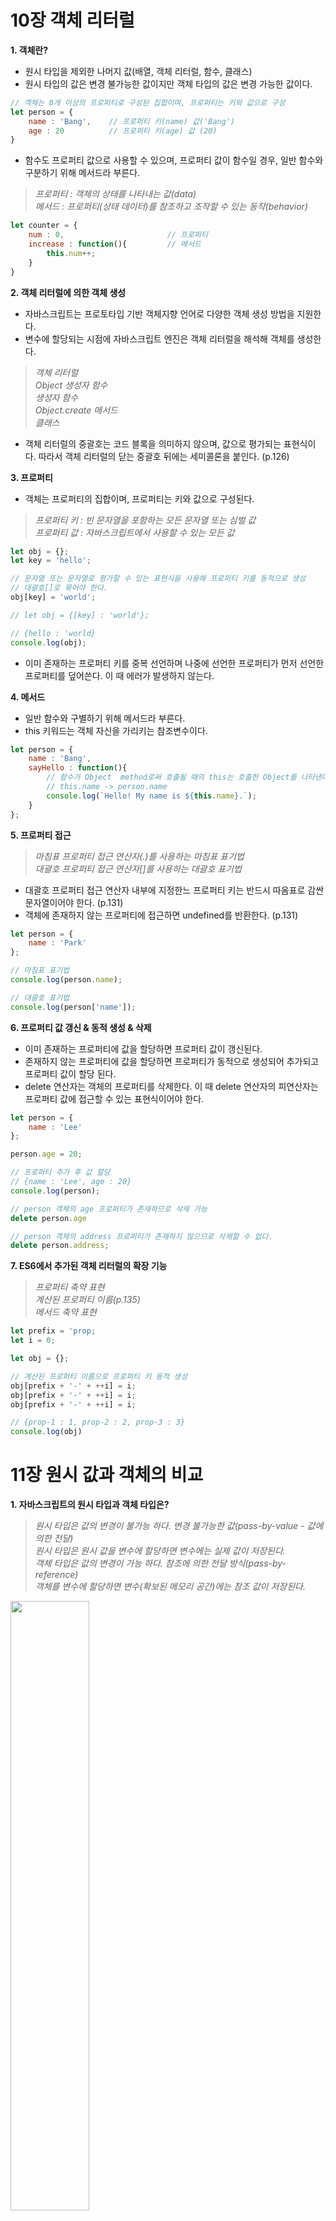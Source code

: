 # 10장 객체 리터럴
**1. 객체란?**
+ 원시 타입을 제외한 나머지 값(배열, 객체 리터럴, 함수, 클래스)
+ 원시 타입의 값은 변경 불가능한 값이지만 객체 타입의 값은 변경 가능한 값이다.
```javascript
// 객체는 0개 이상의 프로퍼티로 구성된 집합이며, 프로퍼티는 키와 값으로 구성
let person = {
    name : 'Bang',    // 프로퍼티 키(name) 값('Bang')
    age : 20          // 프로퍼티 키(age) 값 (20)
}
```

+ 함수도 프로퍼티 값으로 사용할 수 있으며, 프로퍼티 값이 함수일 경우, 일반 함수와 구분하기 위해 메서드라 부른다.
> _프로퍼티 : 객체의 상태를 나타내는 값(data)_   
> _메서드 : 프로퍼티(상태 데이터)를 참조하고 조작할 수 있는 동작(behavior)_
```javascript
let counter = {
    num : 0,                       // 프로퍼티
    increase : function(){         // 메서드
        this.num++;
    }
}
```

**2. 객체 리터럴에 의한 객체 생성**
+ 자바스크립트는 프로토타입 기반 객체지향 언어로 다양한 객체 생성 방법을 지원한다.
+ 변수에 할당되는 시점에 자바스크립트 엔진은 객체 리터럴을 해석해 객체를 생성한다.
> _객체 리터럴_   
> _Object 생성자 함수_   
> _생성자 함수_   
> _Object.create 메서드_   
> _클래스_   


+ 객체 리터럴의 중괄호는 코드 블록을 의미하지 않으며, 값으로 평가되는 표현식이다. 따라서 객체 리터럴의 닫는 중괄호 뒤에는 세미콜론을 붙인다. (p.126)


**3. 프로퍼티**
+ 객체는 프로퍼티의 집합이며, 프로퍼티는 키와 값으로 구성된다.
> _프로퍼티 키 : 빈 문자열을 포함하는 모든 문자열 또는 심벌 값_   
> _프로퍼티 값 : 자바스크립트에서 사용할 수 있는 모든 값_   

```javascript
let obj = {};
let key = 'hello';

// 문자열 또는 문자열로 평가할 수 있는 표현식을 사용해 프로퍼티 키를 동적으로 생성
// 대괄호[]로 묶어야 한다.
obj[key] = 'world';

// let obj = {[key] : 'world'};

// {hello : 'world}
console.log(obj);
```

+ 이미 존재하는 프로퍼티 키를 중복 선언하며 나중에 선언한 프로퍼티가 먼저 선언한 프로퍼티를 덮어쓴다. 이 때 에러가 발생하지 않는다.



**4. 메서드**
+ 일반 함수와 구별하기 위해 메서드라 부른다.
+ this 키워드는 객체 자신을 가리키는 참조변수이다.
```javascript
let person = {
    name : 'Bang',
    sayHello : function(){
        // 함수가 Object  method로써 호출될 때의 this는 호출한 Object를 나타낸다.
        // this.name -> person.name
        console.log(`Hello! My name is ${this.name}.`);
    }
};
```


**5. 프로퍼티 접근**
> _마침표 프로퍼티 접근 연산자(.)를 사용하는 마침표 표기법_   
> _대괄호 프로퍼티 접근 연산자[]를 사용하는 대괄호 표기법_   

+ 대괄호 프로퍼티 접근 연산자 내부에 지정한느 프로퍼티 키는 반드시 따옴표로 감싼 문자열이어야 한다. (p.131)
+ 객체에 존재하지 않는 프로퍼티에 접근하면 undefined를 반환한다. (p.131)
```javascript
let person = {
    name : 'Park'
};

// 마침표 표기법
console.log(person.name);

// 대괄호 표기법
console.log(person['name']);
```

**6. 프로퍼티 값 갱신 & 동적 생성 & 삭제**
+ 이미 존재하는 프로퍼티에 값을 할당하면 프로퍼티 값이 갱신된다.
+ 존재하지 않는 프로퍼티에 값을 할당하면 프로퍼티가 동적으로 생성되어 추가되고 프로퍼티 값이 할당 된다.
+ delete 연산자는 객체의 프로퍼티를 삭제한다. 이 때 delete 연산자의 피연산자는 프로퍼티 값에 접근할 수 있는 표현식이어야 한다.
```javascript
let person = {
    name : 'Lee'
};

person.age = 20;

// 프로퍼티 추가 후 값 할당
// {name : 'Lee', age : 20}
console.log(person);

// person 객체의 age 프로퍼티가 존재하므로 삭제 가능
delete person.age

// person 객체의 address 프로퍼티가 존재하지 않으므로 삭제할 수 없다.
delete person.address;
```


**7. ES6에서 추가된 객체 리터럴의 확장 기능**
> _프로퍼티 축약 표현_   
> _계산된 프로퍼티 이름(p.135)_   
> _메서드 축약 표현_   

```javascript
let prefix = 'prop;
let i = 0;

let obj = {};

// 계산된 프로퍼티 이름으로 프로퍼티 키 동적 생성
obj[prefix + '-' + ++i] = i;
obj[prefix + '-' + ++i] = i;
obj[prefix + '-' + ++i] = i;

// {prop-1 : 1, prop-2 : 2, prop-3 : 3}
console.log(obj)
```



# 11장 원시 값과 객체의 비교
**1. 자바스크립트의 원시 타입과 객체 타입은?**
> _원시 타입은 값의 변경이 불가능 하다. 변경 불가능한 값(pass-by-value - 값에 의한 전달)_   
> _원시 타입은 원시 값을 변수에 할당하면 변수에는 실제 값이 저장된다._   
> _객체 타입은 값의 변경이 가능 하다. 참조에 의한 전달 방식(pass-by-reference)_       
> _객체를 변수에 할당하면 변수(확보된 메모리 공간)에는 참조 값이 저장된다._   

<img src="https://user-images.githubusercontent.com/108252919/192077600-d6b06f2a-6cc4-4262-8114-d06326bc5ecc.png" width='50%'>

**2. 원시 값**
1. 변경 불가능한 값
+ 한번 생성된 원시 값은 읽기 전용 값으로서 변경할 수 없다.
> _변수는 하나의 값을 저장하기 위해 확보한 메모리 공간 자체 또는 메모리 공간을 식별하기 위해 붙인 이름_   
> _값은 변수에 저장된 데이터로서 표현식이 평가되어 생성된 결과를 말한다._   
+ 변경 불가능하다는 것은 변수가 아니라 값에 대한 진술이다.(p.138)
```javascript
// const 키워드를 사용해 선언한 변수는 재할당이 금지된다.
const o = {};


// 변수에 할당한 객체는 변경 할수 있다.
o.a = 1;

// { a: 1}
console.log(o);
```

+ 변수의 값을 변경하기 위해 원시 값을 재할당하면 새로운 메모리 공간을 확보하고 재할당한 값을 저장한 후, 변수가 참조하던 메모리 공간의 주소를 변경한다. 값의 이러한 특성을 불변성이라 한다.(p.139)
+ 불변성을 갖는 원시 값을 할당한 변수는 재할당 이외에 변수 값을 변경할 수 있는 방법이 없다.


2. 문자열과 불변성
+ 문자열은 유사 배열 객체이면서 이터러블이므로 배열과 유사하게 각 문자에 접근 할 수 있다.(p141)
> _유사 배열 객체란 마치 배열처럼 인덱스로 프로퍼티 값에 접근 할 수 있고 length 프로퍼티를 갖는 객체를 말한다._   
```javascript
let str = 'string';

// 문자열은 유사 배열이므로 배열고 유사하게 인덱스를 사용해 각 문자에 접근할 수 있다.
console.log(str[0]);  // s

// 원시 값인 문자열이 객체처럼 동작한다.
console.log(str.length);      // 6

// 대소문자 변환 :  소문자 -> 대문지
console.log(str.toUpperCase());   // STRING
```

+ 이미 생성된 문자열의 일부 문자를 변경해도 반영되지 않는다. 문자열은 변경 불가능한 값이기 때문이다.


3. 값에 의한 전달
```javascript
let score = 80;
let copy = score;

console.log(score);   // 80
console.log(copy);    // 80

score = 100;

console.log(score)    // 100
console.log(copy)     // 80
```
+ score, copy 변수는 처음에 숫자 값 80을 갖는다는 점에서는 동일하다. 하지만 각각의 다른 메모리 공간에 저장된 별개의 값이다.(p142)
> _엄격하게 표현하면 변수에는 값이 전달되는 것이 아니라 메모리 주소가 전달되는 것이다._   
> _이는 변수와 같은 식별자는 값이 아니라 메모리 주소를 기억하고 있기 때문이다._  


> _값의 의한 전달도 위에 정의한대로 값을 전달하는 것이 아닌 메모리 주소를 전달하는 것이다._   
> _단, 전달된 메모리 주소를 통해 메모리 공간에 접근하면 값을 참조할 수 있다.(p145)_   


**3. 객체**
+ 객체는 프로퍼티의 개수는 정해져 있지 않으며, 메모리 공간의 크기를 사전에 정해 둘 수 없다.
+ 객체는 복합적인 자료구조이다.
+ 객체는 프로퍼티 키를 인덱스로 사용하는 해시 테이블이라고 생각할 수 있다.
> _해시테이블은 연관 배열, map, dictionary, lookup table이라 부르기도 한다._
> _해시테이블과 유사하지만 높은 성능을 위해 더 나은 방법으로 객체를 구현한다._   

+ 프로퍼티에 접근하기 위해 동적 탐색 대신 히든 클래스라는 방식을 사용해 객체의 프로퍼티에 접근하는 성능을 보장한다.(p147)   
> _기존에는 프로퍼티를 저장하기 위해서 사전식 데이터 구조를 이용하지만, V8 자바스크립트 엔진은 hidden class를 이용한다. 이 둘의 차이는 Hashing과 Pointer의 차이라고 할 수 있다. V8 자바스크립트 엔진은 객체에 새로운 프로퍼티를 추가할 때 hidden class를 생성하고, hidden class에 프로퍼티의 정적인 위치(offset)를 저장함으로써 실제 데이터가 저장되어 이는 위치에 대한 Pointer를 제공한다. 이로 인해 런타임에 데이터접근이 필요 없어지고, 고전적인 클래스 기반의 최적화를 할 수 있다._   


1. 변경 가능한 값
```javascript
// 할당이 이뤄지는 시점에 객체 리터럴이 해석되고, 그 결과 객체가 생성된다.
let person = {
    name : 'Lee'
};


// person 변수에 저장되어 있는 참조 값으로 실제 객체에 접근한다.
console.log(person);
```
+ 객체를 할당한 변수는 재할당 없이 객체를 직접 변경할 수 있다. 즉, 재할당 없이 프로퍼티를 동적으로 추가할 수도 있고 프로퍼티 값을 갱신할 수도 있으며 프로퍼티 자체를 삭제할 수도 있다.(p148)
```javascript
let player = {
    name : 'JiHwan'
};

// 프로퍼티 값 갱신
player.name = 'HyunSoo';

// 프로퍼티 동적 생성
player.age = 33;


// {name : 'HyunSoo', age : 33}
console.log(player);
```







